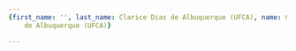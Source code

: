 ```yaml
---
{first_name: '', last_name: Clarice Dias de Albuquerque (UFCA), name: Clarice Dias
    de Albuquerque (UFCA)}

---
```


